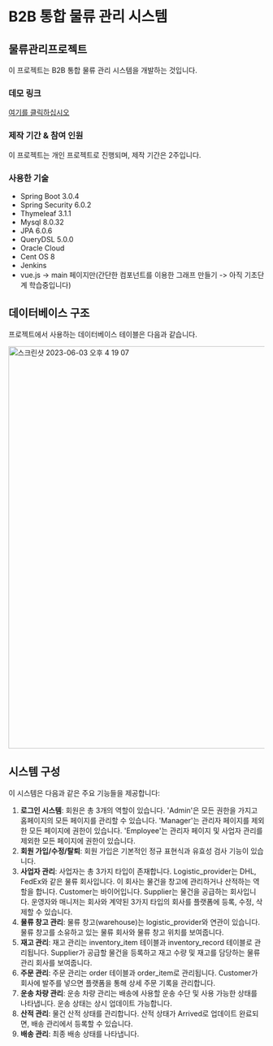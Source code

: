 # B2B 통합 물류 관리 시스템

## 물류관리프로젝트

이 프로젝트는 B2B 통합 물류 관리 시스템을 개발하는 것입니다.

### 데모 링크
[여기를 클릭하십시오](http://131.186.18.42/)

### 제작 기간 & 참여 인원
이 프로젝트는 개인 프로젝트로 진행되며, 제작 기간은 2주입니다.

### 사용한 기술
* Spring Boot 3.0.4
* Spring Security 6.0.2
* Thymeleaf 3.1.1
* Mysql 8.0.32
* JPA 6.0.6
* QueryDSL 5.0.0
* Oracle Cloud
* Cent OS 8
* Jenkins
* vue.js -> main 페이지만(간단한 컴포넌트를 이용한 그래프 만들기 -> 아직 기초단계 학습중입니다)

## 데이터베이스 구조
프로젝트에서 사용하는 데이터베이스 테이블은 다음과 같습니다.

<img width="792" alt="스크린샷 2023-06-03 오후 4 19 07" src="https://github.com/ctccts22/logistics/assets/115934236/a92f87d1-1422-498f-ab1d-8170ede90449">

## 시스템 구성
<p>이 시스템은 다음과 같은 주요 기능들을 제공합니다:</p>

<ol>
<li><strong>로그인 시스템</strong>: 회원은 총 3개의 역할이 있습니다. 'Admin'은 모든 권한을 가지고 홈페이지의 모든 페이지를 관리할 수 있습니다. 'Manager'는 관리자 페이지를 제외한 모든 페이지에 권한이 있습니다. 'Employee'는 관리자 페이지 및 사업자 관리를 제외한 모든 페이지에 권한이 있습니다.</li>
<li><strong>회원 가입/수정/탈퇴</strong>: 회원 가입은 기본적인 정규 표현식과 유효성 검사 기능이 있습니다.</li>
<li><strong>사업자 관리</strong>: 사업자는 총 3가지 타입이 존재합니다. Logistic_provider는 DHL, FedEx와 같은 물류 회사입니다. 이 회사는 물건을 창고에 관리하거나 산적하는 역할을 합니다. Customer는 바이어입니다. Supplier는 물건을 공급하는 회사입니다. 운영자와 매니저는 회사와 계약된 3가지 타입의 회사를 플랫폼에 등록, 수정, 삭제할 수 있습니다.</li>
<li><strong>물류 창고 관리</strong>: 물류 창고(warehouse)는 logistic_provider와 연관이 있습니다. 물류 창고를 소유하고 있는 물류 회사와 물류 창고 위치를 보여줍니다.</li>
<li><strong>재고 관리</strong>: 재고 관리는 inventory_item 테이블과 inventory_record 테이블로 관리됩니다. Supplier가 공급할 물건을 등록하고 재고 수량 및 재고를 담당하는 물류 관리 회사를 보여줍니다.</li>
<li><strong>주문 관리</strong>: 주문 관리는 order 테이블과 order_item로 관리됩니다. Customer가 회사에 발주를 넣으면 플랫폼을 통해 상세 주문 기록을 관리합니다.</li>
<li><strong>운송 차량 관리</strong>: 운송 차량 관리는 배송에 사용할 운송 수단 및 사용 가능한 상태를 나타냅니다. 운송 상태는 상시 업데이트 가능합니다.</li>
<li><strong>산적 관리</strong>: 물건 산적 상태를 관리합니다. 산적 상태가 Arrived로 업데이트 완료되면, 배송 관리에서 등록할 수 있습니다.</li>
<li><strong>배송 관리</strong>: 최종 배송 상태를 나타냅니다.</li>
</ol>
